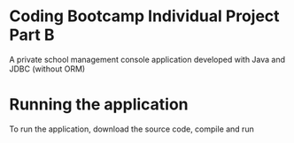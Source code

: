 # Coding Bootcamp Individual Project Part B
A private school management console application developed with Java and JDBC (without ORM)

# Running the application
To run the application, download the source code, compile and run
